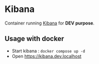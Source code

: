 # Kibana

Container running  [Kibana](https://www.elastic.co/kibana/) for **DEV purpose**.

## Usage with docker

* Start kibana : `docker compose up -d`
* Open https://kibana.dev.localhost
